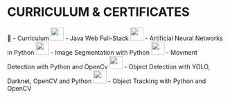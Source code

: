 # CURRICULUM & CERTIFICATES


📄 - Curriculum
<img src="https://cdn.jsdelivr.net/gh/devicons/devicon/icons/java/java-original.svg" width="30" /> - Java Web Full-Stack
<img src="https://cdn.jsdelivr.net/gh/devicons/devicon/icons/python/python-original.svg" width="30" /> - Artificial Neural Networks in Python
<img src="https://cdn.jsdelivr.net/gh/devicons/devicon/icons/python/python-original.svg" width="30" /> - Image Segmentation with Python
<img src="https://cdn.jsdelivr.net/gh/devicons/devicon/icons/python/python-original.svg" width="30" /> - Movment Detection with Python and OpenCv
<img src="https://cdn.jsdelivr.net/gh/devicons/devicon/icons/python/python-original.svg" width="30" /> - Object Detection with YOLO, Darknet, OpenCV and Python
<img src="https://cdn.jsdelivr.net/gh/devicons/devicon/icons/python/python-original.svg" width="30" /> - Object Tracking with Python and OpenCV
